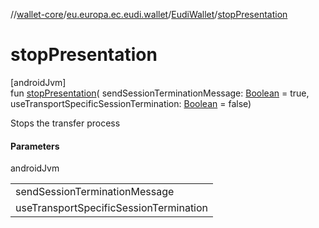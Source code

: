 //[wallet-core](../../../index.md)/[eu.europa.ec.eudi.wallet](../index.md)/[EudiWallet](index.md)/[stopPresentation](stop-presentation.md)

# stopPresentation

[androidJvm]\
fun [stopPresentation](stop-presentation.md)(
sendSessionTerminationMessage: [Boolean](https://kotlinlang.org/api/latest/jvm/stdlib/kotlin/-boolean/index.html) =
true,
useTransportSpecificSessionTermination: [Boolean](https://kotlinlang.org/api/latest/jvm/stdlib/kotlin/-boolean/index.html) =
false)

Stops the transfer process

#### Parameters

androidJvm

|                                        |
|----------------------------------------|
| sendSessionTerminationMessage          |
| useTransportSpecificSessionTermination |
